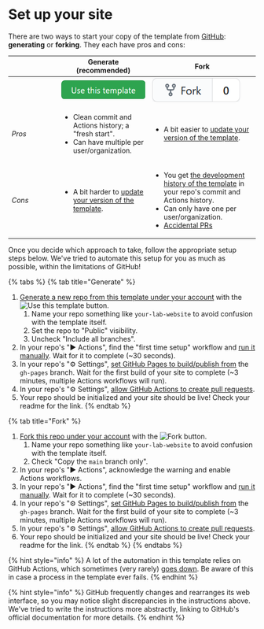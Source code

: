 # Set up your site

There are two ways to start your copy of the template from [GitHub](https://github.com/greenelab/lab-website-template): **generating** or **forking**. They each have pros and cons:

<table><thead><tr><th width="87.33333333333331"></th><th>Generate (recommended)</th><th>Fork</th></tr></thead><tbody><tr><td></td><td><img src="../.gitbook/assets/106949308-c4877180-66fa-11eb-9300-9468cb8a6aaa.png" alt="" data-size="line"></td><td><img src="../.gitbook/assets/106949309-c4877180-66fa-11eb-86fd-d0a2741e49d0 (1).png" alt="" data-size="line"></td></tr><tr><td><em>Pros</em></td><td><ul><li>Clean commit and Actions history; a "fresh start".</li><li>Can have multiple per user/organization.</li></ul></td><td><ul><li>A bit easier to <a href="../advanced/update-your-template.md">update your version of the template</a>.</li></ul></td></tr><tr><td><em>Cons</em></td><td><ul><li>A bit harder to <a href="../advanced/update-your-template.md">update your version of the template</a>.</li></ul></td><td><ul><li>You get <a href="https://github.com/greenelab/lab-website-template/commits/main">the development history of the template</a> in your repo's commit and Actions history.</li><li>Can only have one per user/organization.</li><li><a href="https://github.com/orgs/community/discussions/11729">Accidental PRs</a></li></ul></td></tr></tbody></table>

Once you decide which approach to take, follow the appropriate setup steps below. We've tried to automate this setup for you as much as possible, within the limitations of GitHub!

{% tabs %}
{% tab title="Generate" %}
1. [Generate a new repo from this template under your account](https://docs.github.com/en/github/creating-cloning-and-archiving-repositories/creating-a-repository-from-a-template) with the <img src="https://user-images.githubusercontent.com/8326331/106949308-c4877180-66fa-11eb-9300-9468cb8a6aaa.png" alt="Use this template" data-size="line"> button.
   1. Name your repo something like `your-lab-website` to avoid confusion with the template itself.
   2. Set the repo to "Public" visibility.
   3. Uncheck "Include all branches".
2. In your repo's "▶️ Actions", find the "first time setup" workflow and [run it manually](https://docs.github.com/en/actions/managing-workflow-runs/manually-running-a-workflow). Wait for it to complete (\~30 seconds).
3. In your repo's "⚙️ Settings", [set GitHub Pages to build/publish from](https://docs.github.com/en/pages/getting-started-with-github-pages/configuring-a-publishing-source-for-your-github-pages-site) the `gh-pages` branch. Wait for the first build of your site to complete (\~3 minutes, multiple Actions workflows will run).
4. In your repo's "⚙️ Settings", [allow GitHub Actions to create pull requests](https://docs.github.com/en/repositories/managing-your-repositorys-settings-and-features/enabling-features-for-your-repository/managing-github-actions-settings-for-a-repository#preventing-github-actions-from-creating-or-approving-pull-requests).
5. Your repo should be initialized and your site should be live! Check your readme for the link.
{% endtab %}

{% tab title="Fork" %}
1. [Fork this repo under your account](https://docs.github.com/en/github/getting-started-with-github/fork-a-repo) with the <img src="https://user-images.githubusercontent.com/8326331/106949309-c4877180-66fa-11eb-86fd-d0a2741e49d0.png" alt="Fork" data-size="line"> button.
   1. Name your repo something like `your-lab-website` to avoid confusion with the template itself.
   2. Check "Copy the `main` branch only".
2. In your repo's "▶️ Actions", acknowledge the warning and enable Actions workflows.
3. In your repo's "▶️ Actions", find the "first time setup" workflow and [run it manually](https://docs.github.com/en/actions/managing-workflow-runs/manually-running-a-workflow). Wait for it to complete (\~30 seconds).
4. In your repo's "⚙️ Settings", [set GitHub Pages to build/publish from](https://docs.github.com/en/pages/getting-started-with-github-pages/configuring-a-publishing-source-for-your-github-pages-site) the `gh-pages` branch. Wait for the first build of your site to complete (\~3 minutes, multiple Actions workflows will run).
5. In your repo's "⚙️ Settings", [allow GitHub Actions to create pull requests](https://docs.github.com/en/repositories/managing-your-repositorys-settings-and-features/enabling-features-for-your-repository/managing-github-actions-settings-for-a-repository#preventing-github-actions-from-creating-or-approving-pull-requests).
6. Your repo should be initialized and your site should be live! Check your readme for the link.
{% endtab %}
{% endtabs %}

{% hint style="info" %}
A lot of the automation in this template relies on GitHub Actions, which sometimes (very rarely) [goes down](https://www.githubstatus.com/). Be aware of this in case a process in the template ever fails.
{% endhint %}

{% hint style="info" %}
GitHub frequently changes and rearranges its web interface, so you may notice slight discrepancies in the instructions above. We've tried to write the instructions more abstractly, linking to GitHub's official documentation for more details.
{% endhint %}
